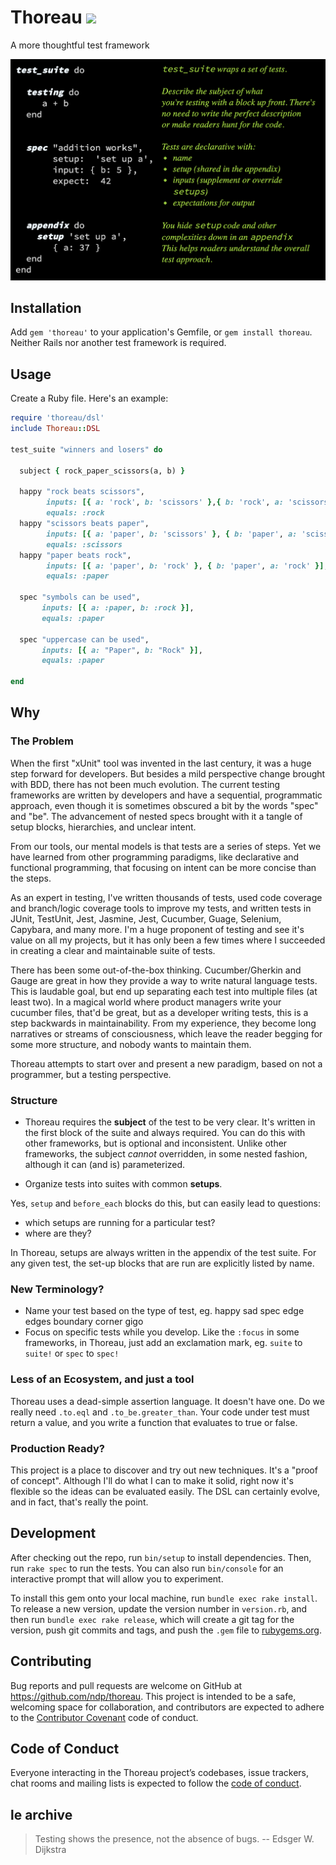# Thoreau  <img src='https://travis-ci.org/ndp/thoreau.svg?branch=master' />

A more thoughtful test framework

![alt text](docs/thoreau-sample-annotated.png "Example test case using Thoreau")

## Installation

Add `gem 'thoreau'` to your application's Gemfile, or `gem install thoreau`. Neither Rails nor another test framework is required.

## Usage

Create a Ruby file. Here's an example:

```ruby
require 'thoreau/dsl'
include Thoreau::DSL

test_suite "winners and losers" do

  subject { rock_paper_scissors(a, b) }

  happy "rock beats scissors",
        inputs: [{ a: 'rock', b: 'scissors' },{ b: 'rock', a: 'scissors' }],
        equals: :rock
  happy "scissors beats paper",
        inputs: [{ a: 'paper', b: 'scissors' }, { b: 'paper', a: 'scissors' }],
        equals: :scissors
  happy "paper beats rock",
        inputs: [{ a: 'paper', b: 'rock' }, { b: 'paper', a: 'rock' }],
        equals: :paper

  spec "symbols can be used",
       inputs: [{ a: :paper, b: :rock }],
       equals: :paper

  spec "uppercase can be used",
       inputs: [{ a: "Paper", b: "Rock" }],
       equals: :paper

end
```

## Why

### The Problem

When the first "xUnit" tool was invented in the last century, it was a huge step forward for developers. But besides a mild perspective
change brought with BDD, there has not been much evolution. The current testing frameworks are written by
developers and have a sequential, programmatic approach, even though it is sometimes obscured a bit by the words "spec"
and "be". The advancement of nested specs brought with it a tangle of setup blocks, hierarchies, and unclear intent.

From our tools, our mental models is that tests are a series of steps. Yet we have learned from other programming paradigms, like
declarative and functional programming, that focusing on intent can be more concise than the steps.

As an expert in testing, I've written thousands of tests, used code coverage and branch/logic coverage tools to improve
my tests, and written tests in JUnit, TestUnit, Jest, Jasmine, Jest, Cucumber, Guage, Selenium, Capybara, and many more.
I'm a huge proponent of testing and see it's value on all my projects, but it has only been a few times where I succeeded in creating a clear and maintainable suite of tests.

There has been some out-of-the-box thinking. Cucumber/Gherkin and Gauge are great in how they provide a way to write natural language tests. This is laudable goal,
but end up separating each test into multiple files (at least two). In a magical world where product managers write your
cucumber files, that'd be great, but as a developer writing tests, this is a step backwards in maintainability. From my
experience, they become long narratives or streams of consciousness, which leave the reader begging for some more
structure, and nobody wants to maintain them.

Thoreau attempts to start over and present a new paradigm, based on not a programmer, but a testing perspective.

### Structure

* Thoreau requires the **subject** of the test to be very clear. It's written in the first block of the suite and always
  required. You can do this with other frameworks, but is optional and inconsistent. Unlike other frameworks, the
  subject _cannot_ overridden, in some nested fashion, although it can (and is) parameterized.

* Organize tests into suites with common **setups**.

Yes, `setup` and `before_each` blocks do this, but can easily lead to questions:

- which setups are running for a particular test?
- where are they?

In Thoreau, setups are always written in the appendix of the test suite. For any given test, the set-up blocks that are
run are explicitly listed by name.

### New Terminology?

* Name your test based on the type of test, eg. happy sad spec edge edges boundary corner gigo
* Focus on specific tests while you develop. Like the `:focus` in some frameworks, in Thoreau, just add an exclamation
  mark, eg. `suite` to `suite!` or `spec` to `spec!`

### Less of an Ecosystem, and just a tool

Thoreau uses a dead-simple assertion language. It doesn't have one. Do we really need `.to.eql` and `.to_be.greater_than`.
  Your code under test must return a value, and you write a function that evaluates to true or false.

### Production Ready?

This project is a place to discover and try out new techniques. It's a "proof of concept". Although I'll do what I can
to make it solid, right now it's flexible so the ideas can be evaluated easily. The DSL can certainly evolve, and in
fact, that's really the point.

## Development

After checking out the repo, run `bin/setup` to install dependencies. Then, run `rake spec` to run the tests. You can
also run `bin/console` for an interactive prompt that will allow you to experiment.

To install this gem onto your local machine, run `bundle exec rake install`. To release a new version, update the
version number in `version.rb`, and then run `bundle exec rake release`, which will create a git tag for the version,
push git commits and tags, and push the `.gem` file to [rubygems.org](https://rubygems.org).

## Contributing

Bug reports and pull requests are welcome on GitHub at https://github.com/ndp/thoreau. This project is intended to be a
safe, welcoming space for collaboration, and contributors are expected to adhere to
the [Contributor Covenant](http://contributor-covenant.org) code of conduct.

## Code of Conduct

Everyone interacting in the Thoreau project’s codebases, issue trackers, chat rooms and mailing lists is expected to
follow the [code of conduct](https://github.com/ndp/thoreau/blob/master/CODE_OF_CONDUCT.md).


## le archive

> Testing shows the presence, not the absence of bugs. -- Edsger W. Dijkstra
